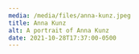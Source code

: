 ```yaml
---
media: /media/files/anna-kunz.jpeg
title: Anna Kunz
alt: A portrait of Anna Kunz
date: 2021-10-28T17:37:00-0500
---
```

